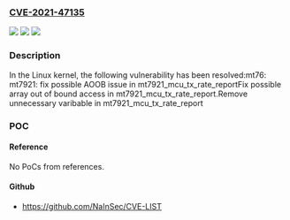 ### [CVE-2021-47135](https://cve.mitre.org/cgi-bin/cvename.cgi?name=CVE-2021-47135)
![](https://img.shields.io/static/v1?label=Product&message=Linux&color=blue)
![](https://img.shields.io/static/v1?label=Version&message=1c099ab44727c%3C%206919e8a24e70%20&color=brighgreen)
![](https://img.shields.io/static/v1?label=Vulnerability&message=n%2Fa&color=brighgreen)

### Description

In the Linux kernel, the following vulnerability has been resolved:mt76: mt7921: fix possible AOOB issue in mt7921_mcu_tx_rate_reportFix possible array out of bound access in mt7921_mcu_tx_rate_report.Remove unnecessary varibable in mt7921_mcu_tx_rate_report

### POC

#### Reference
No PoCs from references.

#### Github
- https://github.com/NaInSec/CVE-LIST


